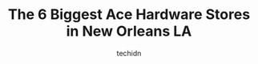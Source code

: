 ---
layout: ampstory
image: https://i0.wp.com/www.depkes.org/wp-content/uploads/2023/06/ace-hardware-0-in-new-orleans-la-1685966406.jpeg?resize=640,853
author: techidn
featured: false
description: Discover the impressive array of Ace Hardware options in New Orleans LA, where you can find 6 of the largest Ace Hardware establishments in the area. From renowned classics to hidden gems, N
title: The 6 Biggest Ace Hardware Stores in New Orleans LA
cover:
   title: The 6 Biggest Ace Hardware Stores in New Orleans LA
   subtitle: Rickpate
   background: https://www.depkes.org/wp-content/uploads/2023/06/ace-hardware-0-in-new-orleans-la-1685966406.jpeg

pages: 
 - layout: thirds
   top: <h1>#1 Marys Ace Hardware</h1>
   bottom: "<p>Love this Ace location. Love the staff, the abundance in merchandise and dont mind the snack samples and Community coffee. Also pet friendly. There are 2 floors of home </p>"
   background: https://www.depkes.org/wp-content/uploads/2023/06/ace-hardware-1-in-new-orleans-la-1685966407.jpeg
   backgroundblur: true
 - layout: thirds
   top: <h1>#2 Rockery Ace Hardware</h1>
   bottom: "<p>7043 Canal Blvd, New Orleans, LA 70124, United States</p>"
   background: https://www.depkes.org/wp-content/uploads/2023/06/ace-hardware-2-in-new-orleans-la-1685966407.jpeg
   cta:
      link: https://www.depkes.org/blog/the-6-biggest-ace-hardware-stores-in-new-orleans-la/
      text: The 6 Biggest Ace Hardware Stores in New Orleans LA
 - layout: thirds
   top: <h1>#3 Ullos Hardware-Dept Store</h1>
   bottom: "<p>4701 Westbank Expy, Marrero, LA 70072, United States</p>"
   background: https://www.depkes.org/wp-content/uploads/2023/06/ace-hardware-3-in-new-orleans-la-1685966407.jpeg
   cta:
      link: https://www.depkes.org/blog/the-6-biggest-ace-hardware-stores-in-new-orleans-la/
      text: The 6 Biggest Ace Hardware Stores in New Orleans LA
 - layout: thirds
   top: <h1>#4 Freret Hardware</h1>
   bottom: "<p>5109 Freret St, New Orleans, LA 70115, United States</p>"
   background: https://images.unsplash.com/photo-1527067829737-402993088e6b?ixlib=rb-4.0.3&ixid=MnwxMjA3fDB8MHxwaG90by1wYWdlfHx8fGVufDB8fHx8&auto=format&fit=crop&w=640&h=853&q=80
   cta:
      link: https://www.depkes.org/blog/the-6-biggest-ace-hardware-stores-in-new-orleans-la/
      text: The 6 Biggest Ace Hardware Stores in New Orleans LA
 - layout: thirds
   top: <h1>#5 Bywater Ace Hardware</h1>
   bottom: "<p>438 E Judge Perez Dr, Chalmette, LA 70043, United States</p>"
   background: https://images.unsplash.com/photo-1597773150796-e5c14ebecbf5?ixlib=rb-4.0.3&ixid=MnwxMjA3fDB8MHxwaG90by1wYWdlfHx8fGVufDB8fHx8&auto=format&fit=crop&w=640&h=853&q=80
   cta:
      link: https://www.depkes.org/blog/the-6-biggest-ace-hardware-stores-in-new-orleans-la/
      text: The 6 Biggest Ace Hardware Stores in New Orleans LA

 - layout: thirds
   middle: Continue reading...
   background: https://images.unsplash.com/photo-1552083974-186346191183?ixlib=rb-4.0.3&ixid=MnwxMjA3fDB8MHxwaG90by1wYWdlfHx8fGVufDB8fHx8&auto=format&fit=crop&w=640&h=853&q=80
   cta:
      link: https://www.depkes.org/blog/the-6-biggest-ace-hardware-stores-in-new-orleans-la/
      text: The 6 Biggest Ace Hardware Stores in New Orleans LA
      
---